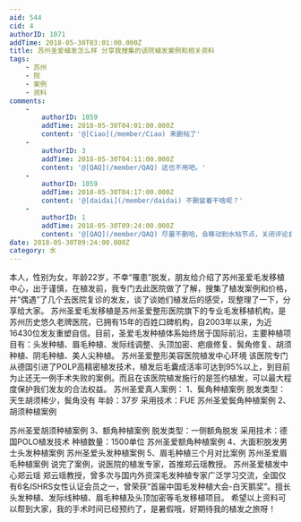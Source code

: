 ```yaml
---
aid: 544
cid: 4
authorID: 1071
addTime: 2018-05-30T03:01:00.000Z
title: 苏州圣爱植发怎么样 分享我搜集的该院植发案例和相关资料
tags:
    - 苏州
    - 院
    - 案例
    - 资料
comments:
    -
        authorID: 1059
        addTime: 2018-05-30T04:01:00.000Z
        content: '@[Ciao](/member/Ciao) 来删帖了'
    -
        authorID: 3
        addTime: 2018-05-30T04:11:00.000Z
        content: '@[QAQ](/member/QAQ) 这也不用吧。'
    -
        authorID: 1059
        addTime: 2018-05-30T04:17:00.000Z
        content: '@[daidai](/member/daidai) 不删留着干啥呢？'
    -
        authorID: 1
        addTime: 2018-05-30T09:24:00.000Z
        content: '@[QAQ](/member/QAQ) 尽量不删哈，会移动到水帖节点，关闭评论自然下沉。其实吧，这就是自由的代价。'
date: 2018-05-30T09:24:00.000Z
category: 水
---
```


本人，性别为女，年龄22岁，不幸“罹患”脱发，朋友给介绍了苏州圣爱毛发移植中心，出于谨慎，在植发前，我专门去此医院做了了解，搜集了植发案例和价格，并“偶遇”了几个去医院复诊的发友，谈了谈她们植发后的感受，现整理了一下，分享给大家。 苏州圣爱毛发移植是苏州圣爱整形医院旗下的专业毛发移植机构，是苏州历史悠久老牌医院，已拥有15年的百姓口碑机构，自2003年以来，为近16430位发友重塑自信。目前，圣爱毛发种植体系始终居于国际前沿，主要种植项目有：头发种植、眉毛种植、发际线调整、头顶加密、疤痕修复、鬓角修复、胡须种植、阴毛种植、美人尖种植。 苏州圣爱整形美容医院植发中心环境 该医院专门从德国引进了POLP高精密植发技术，植发后毛囊成活率可达到95%以上，到目前为止还无一例手术失败的案例。而且在该医院植发施行的是签约植发，可以最大程度保护我们发友的合法权益。 苏州圣爱真人案例： 1、鬓角种植案例 脱发类型：天生胡须稀少，鬓角没有 年龄：37岁 采用技术：FUE 苏州圣爱鬓角种植案例 2、胡须种植案例

苏州圣爱胡须种植案例 3、额角种植案例 脱发类型：一侧额角脱发 采用技术：德国POLO植发技术 种植数量：1500单位 苏州圣爱额角种植案例 4、大面积脱发男士头发种植案例 苏州圣爱头发种植案例 5、眉毛种植三个月对比案例 苏州圣爱眉毛种植案例 说完了案例，说医院的植发专家，首推郑云瑶教授。 苏州圣爱植发中心郑云瑶 郑云瑶教授，曾多次与国内外资深毛发种植专家广泛学习交流，全国仅有6名ISHRS女性认证会员之一，曾荣获“首届中国毛发种植大会-白天鹅奖”。擅长头发种植、发际线种植、眉毛种植及头顶加密等毛发移植项目。 希望以上资料可以帮到大家，我的手术时间已经预约了，是暑假哦，好期待我的植发之旅呀！
